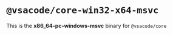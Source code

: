 # `@vsacode/core-win32-x64-msvc`

This is the **x86_64-pc-windows-msvc** binary for `@vsacode/core`
